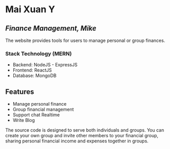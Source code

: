 # Mai Xuan Y
## _Finance Management, Mike_
The website provides tools for users to manage personal or group finances.
### Stack Technology (MERN)
- Backend: NodeJS - ExpressJS
- Frontend: ReactJS
- Database: MongoDB

## Features

- Manage personal finance
- Group financial management
- Support chat Realtime
- Write Blog

The source code is designed to serve both individuals and groups. You can create your own group and invite other members to your financial group, sharing personal financial income and expenses together in groups.

